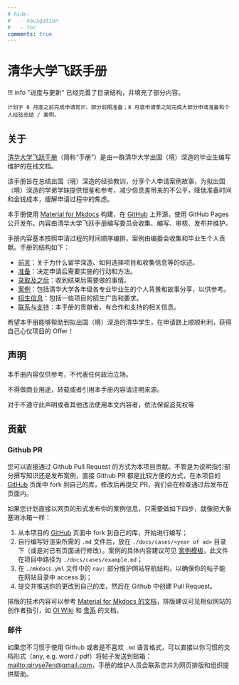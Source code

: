 ```yaml
---
# hide:
#   - navigation
#   - toc
comments: true
---
```


# 清华大学飞跃手册

!!! info "进度与更新"
    已经完善了目录结构，并填充了部分内容。

    计划于 6 月底之前完成申请常识、部分前期准备；8 月底申请季之前完成大部分申请准备和个人经验总结 / 案例。

## 关于

[清华大学飞跃手册](https://feiyue.online)（简称“手册”）是由一群清华大学出国（境）深造的毕业生编写维护的在线文档。

该手册旨在总结出国（境）深造的经验教训，分享个人申请案例故事，为拟出国（境）深造的学弟学妹提供借鉴和参考，减少信息差带来的不公平，降低准备时间和金钱成本，缓解申请过程中的焦虑。

本手册使用 [Material for Mkdocs](https://squidfunk.github.io/mkdocs-material/) 构建，在 [GitHub](https://github.com/THU-feiyue/THU-feiyue) 上开源，使用 GitHub Pages 公开发布。内容由清华大学飞跃手册编写委员会收集、编写、审核、发布并维护。

手册内容基本按照申请过程的时间顺序编排，案例由编委会收集和毕业生个人贡献。手册的结构如下：

- [前言](preface)：关于为什么留学深造、如何选择项目和收集信息等的综述。
- [准备](prepare)：决定申请后需要实施的行动和方法。
- [录取及之后](afterad)：收到结果后需要做的事情。
- [案例](cases)：包括清华大学各年级各专业毕业生的个人背景和故事分享，以供参考。
- [招生信息](ad)：包括一些项目的招生广告和要求。
- [联系与支持](contact)：本手册的贡献者，有合作和支持的相关信息。

希望本手册能够帮助到拟出国（境）深造的清华学生，在申请路上顺顺利利，获得自己心仪项目的 Offer！

## 声明

本手册内容仅供参考，不代表任何政治立场。

不得做商业用途，转载或者引用本手册内容请注明来源。

对于不遵守此声明或者其他违法使用本文内容者，依法保留追究权等


## 贡献

### Github PR

您可以直接通过 Github Pull Request 的方式为本项目贡献。不管是为说明指引部分撰写知识还是发布案例，直接 Github PR 都是比较方便的方式，在本项目的 [GitHub](https://github.com/THU-feiyue/THU-feiyue) 页面中 fork 到自己的库，修改后再提交 PR，我们会在检查通过后发布在页面内。

如果您计划直接以网页的形式发布你的案例信息，只需要做如下四步，就像把大象塞进冰箱一样：

1.  从本项目的 [GitHub](https://github.com/THU-feiyue/THU-feiyue) 页面中 fork 到自己的库，开始进行编写；
2.  自行编写好渲染所需的 `.md` 文件后，放在 `./docs/cases/<year of ad>` 目录下（或是对已有页面进行修改）。案例的具体内容建议可见 [案例模板](cases/example)，此文件在项目中路径为 `./docs/cases/example.md`；
3.  在 `./mkdocs.yml` 文件中的 `nav:` 部分维护网站导航结构，以确保你的帖子能在网站目录中 access 到；
4.  提交并推送你的更改到自己的库，然后在 Github 中创建 Pull Request。

排版的技术内容可以参考 [Material for Mkdocs 的文档](https://squidfunk.github.io/mkdocs-material/)，排版建议可见相似网站的创作者指引，如 [OI WIki](https://oi-wiki.org/intro/format/) 和 [贵系](https://docs.net9.org/notes/editor/) 的文档。

### 邮件

如果您不习惯于使用 Github 或者是不喜欢 `.md` 语言格式，可以直接以你习惯的文档形式（any, e.g. word / pdf）将帖子发送到邮箱：<mailto:qiryse7en@gmail.com>，手册的维护人员会联系您并为网页排版和组织提供帮助。
